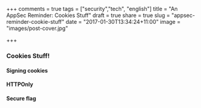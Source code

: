 +++
comments = true
tags = ["security","tech", "english"]
title = "An AppSec Reminder: Cookies Stuff"
draft = true
share = true
slug = "appsec-reminder-cookie-stuff"
date = "2017-01-30T13:34:24+11:00"
image = "images/post-cover.jpg"

+++
<br>


### Cookies Stuff!

#### Signing cookies

#### HTTPOnly

#### Secure flag
